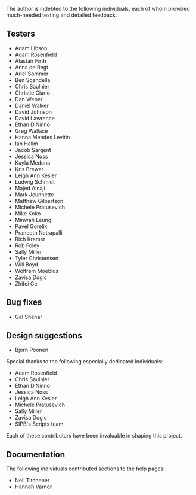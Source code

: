 The author is indebted to the following individuals, each of whom provided
much-needed testing and detailed feedback.

## Testers
- Adam Libson
- Adam Rosenfield
- Alastair Firth
- Anna de Regt
- Ariel Sommer
- Ben Scandella
- Chris Saulnier
- Christie Ciarlo
- Dan Weber
- Daniel Walker
- David Johnson
- David Lawrence
- Ethan DiNinno
- Greg Wallace
- Hanna Mendes Levitin
- Ian Halim
- Jacob Sargent
- Jessica Noss
- Kayla Meduna
- Kris Brewer
- Leigh Ann Kesler
- Ludwig Schmidt
- Majed Alnaji
- Mark Jeunnette
- Matthew Gilbertson
- Michele Pratusevich
- Mike Koko
- Minwah Leung
- Pavel Gorelik
- Praneeth Netrapalli
- Rich Kramer
- Rob Foley
- Sally Miller
- Tyler Christensen
- Will Boyd
- Wolfram Moebius
- Zavisa Dogic
- Zhifei Ge

## Bug fixes
- Gal Shenar

## Design suggestions
- Bjorn Poonen

Special thanks to the following especially dedicated individuals:
 - Adam Rosenfield
 - Chris Saulnier
 - Ethan DiNinno
 - Jessica Noss
 - Leigh Ann Kesler
 - Michele Pratusevich
 - Sally Miller
 - Zavisa Dogic
 - SIPB's Scripts team

 Each of these contributors have been invaluable in shaping this project.

## Documentation
The following individuals contributed sections to the help pages:
- Neil Titchener
- Hannah Varner
